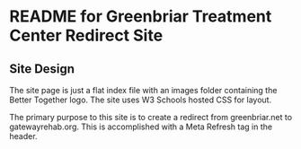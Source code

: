 # README for Greenbriar Treatment Center Redirect Site

## Site Design

The site page is just a flat index file with an images folder containing the Better Together logo.  The site uses W3 Schools hosted CSS for layout.  

The primary purpose to this site is to create a redirect from greenbriar.net to gatewayrehab.org.  This is accomplished with a Meta Refresh tag in the header.